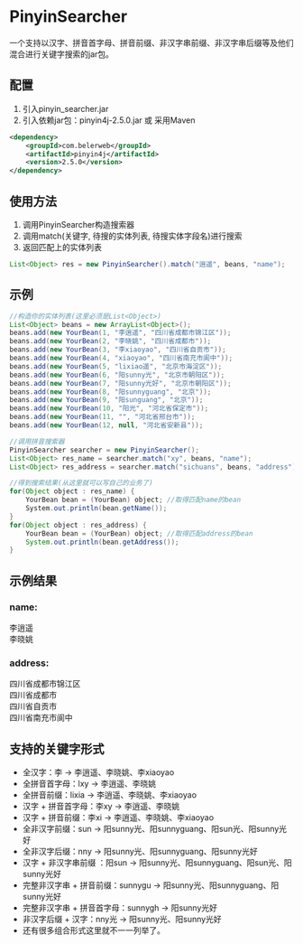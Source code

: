 # PinyinSearcher
一个支持以汉字、拼音首字母、拼音前缀、非汉字串前缀、非汉字串后缀等及他们混合进行关键字搜索的jar包。
## 配置
1. 引入pinyin_searcher.jar
2. 引入依赖jar包：pinyin4j-2.5.0.jar 或 采用Maven
```XML
<dependency>
    <groupId>com.belerweb</groupId>
    <artifactId>pinyin4j</artifactId>
    <version>2.5.0</version>
</dependency>
```
## 使用方法
1. 调用PinyinSearcher构造搜索器
2. 调用match(关键字,  待搜的实体列表,  待搜实体字段名)进行搜索
3. 返回匹配上的实体列表
```Java
List<Object> res = new PinyinSearcher().match("逍遥", beans, "name");
```
## 示例
```Java
//构造你的实体列表(这里必须是List<Object>)
List<Object> beans = new ArrayList<Object>();
beans.add(new YourBean(1, "李逍遥", "四川省成都市锦江区"));
beans.add(new YourBean(2, "李晓姚", "四川省成都市"));
beans.add(new YourBean(3, "李xiaoyao", "四川省自贡市"));
beans.add(new YourBean(4, "xiaoyao", "四川省南充市阆中"));
beans.add(new YourBean(5, "lixiao遥", "北京市海淀区"));
beans.add(new YourBean(6, "阳sunny光", "北京市朝阳区"));
beans.add(new YourBean(7, "阳sunny光好", "北京市朝阳区"));
beans.add(new YourBean(8, "阳sunnyguang", "北京"));
beans.add(new YourBean(9, "阳sunguang", "北京"));
beans.add(new YourBean(10, "阳光", "河北省保定市"));
beans.add(new YourBean(11, "", "河北省邢台市"));
beans.add(new YourBean(12, null, "河北省安新县"));

//调用拼音搜索器
PinyinSearcher searcher = new PinyinSearcher();
List<Object> res_name = searcher.match("xy", beans, "name"); 
List<Object> res_address = searcher.match("sichuans", beans, "address");

//得到搜索结果(从这里就可以写自己的业务了)
for(Object object : res_name) {
    YourBean bean = (YourBean) object; //取得匹配name的bean
    System.out.println(bean.getName());
}
for(Object object : res_address) {
    YourBean bean = (YourBean) object; //取得匹配address的bean
    System.out.println(bean.getAddress());
}
```
## 示例结果
### name:
李逍遥<br>
李晓姚
### address:
四川省成都市锦江区<br>
四川省成都市<br>
四川省自贡市<br>
四川省南充市阆中
## 支持的关键字形式
* 全汉字：李 -> 李逍遥、李晓姚、李xiaoyao
* 全拼音首字母：lxy -> 李逍遥、李晓姚
* 全拼音前缀：lixia -> 李逍遥、李晓姚、李xiaoyao
* 汉字 + 拼音首字母：李xy -> 李逍遥、李晓姚
* 汉字 + 拼音前缀：李xi -> 李逍遥、李晓姚、李xiaoyao
* 全非汉字前缀：sun -> 阳sunny光、阳sunnyguang、阳sun光、阳sunny光好
* 全非汉字后缀：nny -> 阳sunny光、阳sunnyguang、阳sunny光好
* 汉字 + 非汉字串前缀 ：阳sun -> 阳sunny光、阳sunnyguang、阳sun光、阳sunny光好
* 完整非汉字串 + 拼音前缀：sunnygu -> 阳sunny光、阳sunnyguang、阳sunny光好
* 完整非汉字串 + 拼音首字母：sunnygh -> 阳sunny光好
* 非汉字后缀 + 汉字：nny光 -> 阳sunny光、阳sunny光好
* 还有很多组合形式这里就不一一列举了。
